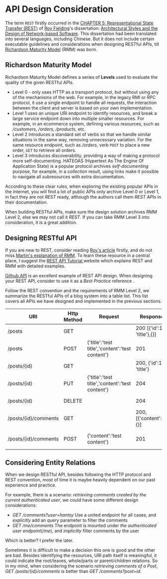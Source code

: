 # API Design Consideration

The term `REST` firstly occurred in the [CHAPTER 5: Representational State Transfer (REST)](https://www.ics.uci.edu/~fielding/pubs/dissertation/rest_arch_style.htm) of [Roy Fielding](https://twobithistory.org/2020/06/28/rest.html)'s dissertation: [Architectural Styles and the Design of Network-based Software](https://www.ics.uci.edu/~fielding/pubs/dissertation/top.htm). This dissertation had been translated into several languages, including Chinese. But it does not include certain executable guidelines and considerations when designing RESTful APIs, till [Richardson Maturity Model](https://martinfowler.com/articles/richardsonMaturityModel.html) (RMM) was born. 

## Richardson Maturity Model

Richardson Maturity Model defines a series of  **Levels** used to evaluate the quality of the given RESTful APIs. 

* Level 0 - only uses HTTP as a transport protocol, but without using any of the  mechanisms of the web. For example,  in the legacy RMI or RPC protocol, it use a single endpoint to handle all requests, the interaction between the client and server is based on your own implementation.
* Level 1 uses an unique URI endpoint to identify resources, and break a large service endpoint down into multiple smaller resources. For example, in an ecommerce  system, defining various resources, such as */customers*, */orders*, */products*, etc.
* Level 2 introduces a standard set of verbs so that we handle similar situations in the same way, removing unnecessary variation. For the same resource endpoint, such as */orders*, verb `POST` to place a new order, `GET` to retrieve all orders.
* Level 3 introduces discoverability, providing a way of making a protocol more self-documenting. HATEOAS (Hypertext As The Engine Of Application State) is a popular protocol archives *self-documenting* purpose, for example, in a *collection* result, using links make it possible to navigate all subresources with extra documentation. 

According to these clear rules, when exploring the existing popular APIs in the internet, you will find a lot of public APIs only archive Level 0 or Level 1, in fact they are not *REST* ready,  although the authors call them *REST APIs* in their documentation. 

When building RESTful APIs, make sure the design solution archives RMM Level 2, else we may not call it  *REST*.  If you can take RMM Level 3 into consideration, it is a great addition.

## Designing RESTful API

If you are new to REST, consider reading [Roy's article](https://www.ics.uci.edu/~fielding/pubs/dissertation/rest_arch_style.htm) firstly, and do not miss [Martin's explanation of RMM](https://martinfowler.com/articles/richardsonMaturityModel.html).  To learn these resource in a central place, I suggest the [REST API Tutorial ](https://restfulapi.net/) website which explains REST and RMM with detailed examples. 

[Github API](https://docs.github.com/en/rest) is an excellent example of REST API design. When designing your REST API,  consider to use it as a *Best Practice* reference .

Follow the REST convention and the requirements of RMM Level 2, we summarize the RESTful APIs of a blog system into a table list. This list covers all APIs we have designed and implemented in the previous sections.

| URI                  | Http Method | Request                                         | Response                   | Description            |
| -------------------- | ----------- | ----------------------------------------------- | -------------------------- | ---------------------- |
| /posts               | GET         |                                                 | 200 [{'id':1, 'title'},{}] | Get all posts          |
| /posts               | POST        | {'title':'test title','content':'test content'} | 201                        | Create a new post      |
| /posts/{id}          | GET         |                                                 | 200, {'id':1, 'title'}     | Get a post by id       |
| /posts/{id}          | PUT         | {'title':'test title','content':'test content'} | 204                        | Update a post          |
| /posts/{id}          | DELETE      |                                                 | 204                        | Delete a post          |
| /posts/{id}/comments | GET         |                                                 | 200, [{'content':''},{}]   | Get comments of a post |
| /posts/{id}/comments | POST        | {'content':'test content'}                      | 201                        | Add comment to a post  |

## Considering Entity Relations

When we design RESTful API, besides following the HTTP protocol and REST convention, most of time it is maybe heavily dependent on our past experience and practice.

For example,  there is  a scenario: *retrieving comments created by the current authenticated user*, we could have some different design considerations:

* *GET /comments?user=hantsy*  Use a united endpoint for all cases,  and *explicitly* add an  query parameter to filter the comments
* *GET /me/comments* The endpoint is mounted under *the authenticated user endpoint*(*/me*), and *implicitly* filter comments by the user

Which is better? I prefer the later. 

Sometimes it is difficult to make a decision this one is good and the other are bad.  Besides identifying the resources, URI path itself is meaningful, it could indicate the root/leaves, whole/parts or parent/children relations. So in my mind, when considering the scenario *retrieving comments of a Post*,  *GET /posts/{id}/comments* is better than *GET /comments?post=id*.

